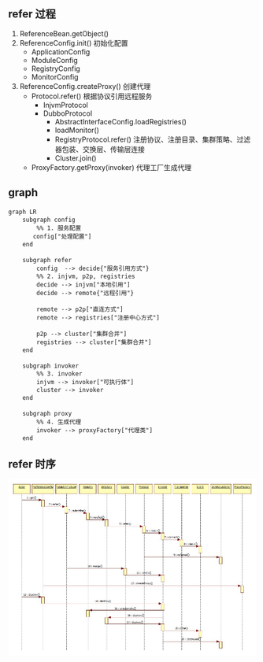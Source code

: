 ## refer 过程
1. ReferenceBean.getObject()
2. ReferenceConfig.init() 初始化配置
    * ApplicationConfig 
    * ModuleConfig 
    * RegistryConfig
    * MonitorConfig
3. ReferenceConfig.createProxy() 创建代理
    * Protocol.refer() 根据协议引用远程服务
        - InjvmProtocol
        - DubboProtocol 
            + AbstractInterfaceConfig.loadRegistries()
            + loadMonitor()
            + RegistryProtocol.refer() 注册协议、注册目录、集群策略、过滤器包装、交换层、传输层连接
            + Cluster.join()
    * ProxyFactory.getProxy(invoker)  代理工厂生成代理

## graph
```mermaid
graph LR
    subgraph config
        %% 1. 服务配置
       config["处理配置"]
    end

    subgraph refer
        config  --> decide{"服务引用方式"}
        %% 2. injvm, p2p, registries
        decide --> injvm["本地引用"]
        decide --> remote{"远程引用"}

        remote --> p2p["直连方式"]
        remote --> registries["注册中心方式"]

        p2p --> cluster["集群合并"]
        registries --> cluster["集群合并"]
    end

    subgraph invoker
        %% 3. invoker
        injvm --> invoker["可执行体"]
        cluster --> invoker
    end

    subgraph proxy
        %% 4. 生成代理
        invoker --> proxyFactory["代理类"]
    end
```

## refer 时序
![refer](../../../img/dubbo-service-refer-sequence.png)